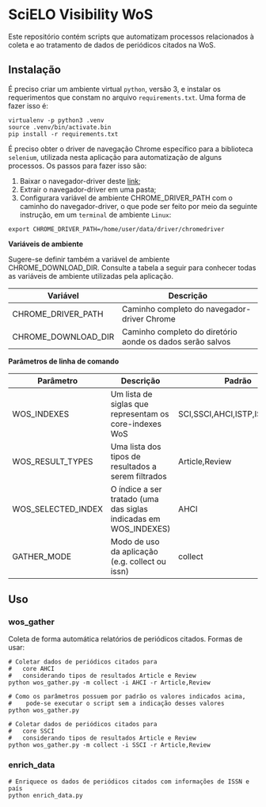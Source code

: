 # SciELO Visibility WoS

Este repositório contém scripts que automatizam processos relacionados à coleta e ao tratamento de dados de periódicos citados na WoS.


## Instalação
É preciso criar um ambiente virtual `python`, versão 3, e instalar os requerimentos que constam no arquivo `requirements.txt`. Uma forma de fazer isso é:
```shell
virtualenv -p python3 .venv
source .venv/bin/activate.bin
pip install -r requirements.txt
```

É preciso obter o driver de navegação Chrome específico para a biblioteca `selenium`, utilizada nesta aplicação para automatização de alguns processos. Os passos para fazer isso são:

1. Baixar o navegador-driver deste [link](https://chromedriver.storage.googleapis.com/index.html?path=89.0.4389.23/);
2. Extrair o navegador-driver em uma pasta;
3. Configurara variável de ambiente CHROME_DRIVER_PATH com o caminho do navegador-driver, o que pode ser feito por meio da seguinte instrução, em um `terminal` de ambiente `Linux`:
```shell
export CHROME_DRIVER_PATH=/home/user/data/driver/chromedriver
```

__Variáveis de ambiente__

Sugere-se definir também a variável de ambiente CHROME_DOWNLOAD_DIR. Consulte a tabela a seguir para conhecer todas as variáveis de ambiente utilizadas pela aplicação.

| Variável | Descrição |
|---|---|
| CHROME_DRIVER_PATH | Caminho completo do navegador-driver Chrome |
| CHROME_DOWNLOAD_DIR | Caminho completo do diretório aonde os dados serão salvos |


__Parâmetros de linha de comando__

| Parâmetro | Descrição | Padrão | Como usar |
|-----------|-----------|--------|-----------|
| WOS_INDEXES | Um lista de siglas que representam os core-indexes WoS | SCI,SSCI,AHCI,ISTP,ISSHP,ESCI | `-i SCI,SSCI,AHCI,ISTP,ISSHP,ESCI` 
| WOS_RESULT_TYPES | Uma lista dos tipos de resultados a serem filtrados | Article,Review | `-r Article,Review` |
| WOS_SELECTED_INDEX | O índice a ser tratado (uma das siglas indicadas em WOS_INDEXES) | AHCI | `-s AHCI` |
| GATHER_MODE | Modo de uso da aplicação (e.g. collect ou issn) | collect | `-m collect `  

## Uso

### wos_gather

Coleta de forma automática relatórios de periódicos citados. Formas de usar:

```shell
# Coletar dados de periódicos citados para 
#   core AHCI
#   considerando tipos de resultados Article e Review
python wos_gather.py -m collect -i AHCI -r Article,Review

# Como os parâmetros possuem por padrão os valores indicados acima, 
#    pode-se executar o script sem a indicação desses valores
python wos_gather.py

# Coletar dados de periódicos citados para 
#   core SSCI
#   considerando tipos de resultados Article e Review
python wos_gather.py -m collect -i SSCI -r Article,Review
```


### enrich_data

```shell
# Enriquece os dados de periódicos citados com informações de ISSN e país
python enrich_data.py
```
